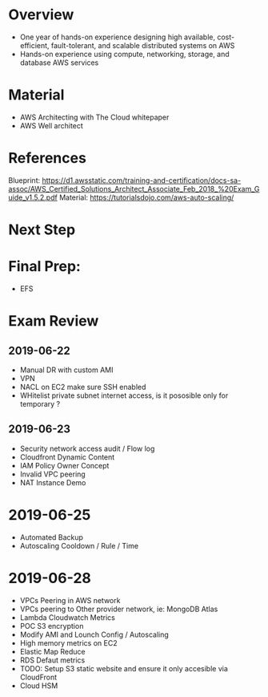 # Overview
- One year of hands-on experience designing high available, cost-efficient, fault-tolerant, and scalable distributed systems on AWS
- Hands-on experience using compute, networking, storage, and database AWS services

# Material
- AWS Architecting with The Cloud whitepaper
- AWS Well architect 

# References
Blueprint: https://d1.awsstatic.com/training-and-certification/docs-sa-assoc/AWS_Certified_Solutions_Architect_Associate_Feb_2018_%20Exam_Guide_v1.5.2.pdf
Material: https://tutorialsdojo.com/aws-auto-scaling/

# Next Step

# Final Prep:
- EFS

# Exam Review

## 2019-06-22
- Manual DR with custom AMI
- VPN
- NACL on EC2 make sure SSH enabled
- WHitelist private subnet internet access, is it pososible only for temporary ?

## 2019-06-23
- Security network access audit / Flow log
- Cloudfront Dynamic Content
- IAM Policy Owner Concept
- Invalid VPC peering
- NAT Instance Demo

# 2019-06-25
- Automated Backup
- Autoscaling Cooldown / Rule / Time

# 2019-06-28
- VPCs Peering in AWS network
- VPCs peering to Other provider network, ie: MongoDB Atlas
- Lambda Cloudwatch Metrics
- POC S3 encryption
- Modify AMI and Lounch Config / Autoscaling
- High memory metrics on EC2
- Elastic Map Reduce
- RDS Defaut metrics
- TODO: Setup S3 static website and ensure it only accesible via CloudFront
- Cloud HSM
